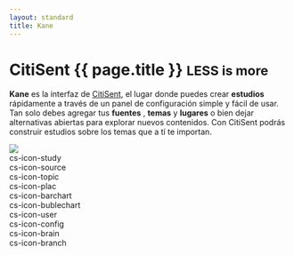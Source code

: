 ```yaml
---
layout: standard
title: Kane
---
```


<div class='row marketing'>
  <div class="col-md-7">
    <div class="page-header">
      <h1 class='huge title'><span class='black'>CitiSent</span> <strong class='uc'>{{ page.title }}</strong> <small >LESS is more</small></h1>
    </div>
    <p>
      <strong class='cyan uc'>Kane</strong> es la interfaz de <a href='http://www.citisent.com'>CitiSent</a>, el lugar donde puedes crear 
      <i class="cs-icon-study yellow"></i>
      <strong>estudios</strong>
      rápidamente a través de un panel de configuración simple y fácil de usar. Tan solo debes agregar tus
      <i class="cs-icon-source blue"></i>
      <strong>fuentes</strong>
      ,
      <i class="cs-icon-topic orange"></i>
      <strong>temas</strong>
      y
      <i class="cs-icon-place green"></i>
      <strong>lugares</strong>
      o bien dejar alternativas abiertas para explorar nuevos contenidos. Con CitiSent podrás construir estudios sobre los temas que a tí te importan.
    </p>
  </div>
  <div class="col-md-5 center">
    <img class="img-circle" src="{{ site.baseurl }}/assets/kane.jpg">
  </div>
</div>

<div class='row'>
<div class='col-md-1 col-md-offset-1'> <i class='fa fa-4x cs-icon-study'></i><span class='codename'>cs-icon-study</span></div> 
<div class='col-md-1'> <i class='fa fa-4x cs-icon-source'></i><span class='codename'>cs-icon-source</span></div> 
<div class='col-md-1'> <i class='fa fa-4x cs-icon-topic'></i><span class='codename'>cs-icon-topic</span></div>  
<div class='col-md-1'> <i class='fa fa-4x cs-icon-place'></i><span class='codename'>cs-icon-plac</span></div> 
<div class='col-md-1'> <i class='fa fa-4x cs-icon-barchart'></i><span class='codename'>cs-icon-barchart</span></div> 
<div class='col-md-1'> <i class='fa fa-4x cs-icon-bublechart'></i><span class='codename'>cs-icon-bublechart</span></div> 
<div class='col-md-1'> <i class='fa fa-4x cs-icon-user'></i><span class='codename'>cs-icon-user</span></div> 
<div class='col-md-1'> <i class='fa fa-4x cs-icon-config'></i><span class='codename'>cs-icon-config</span></div> 
<div class='col-md-1'> <i class='fa fa-4x cs-icon-brain'></i><span class='codename'>cs-icon-brain</span></div> 
<div class='col-md-1'> <i class='fa fa-4x cs-icon-branch'></i><span class='codename'>cs-icon-branch</span></div> 
</div>